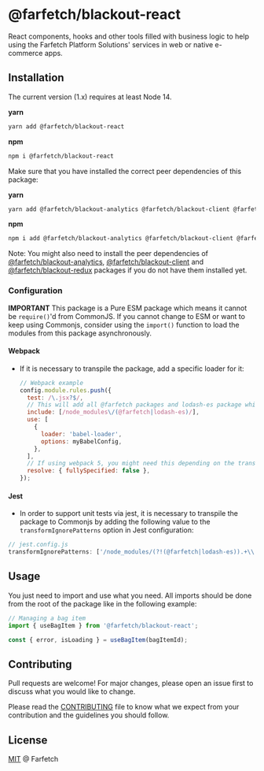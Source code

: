 # @farfetch/blackout-react

React components, hooks and other tools filled with business logic to help using the Farfetch Platform Solutions' services in web or native e-commerce apps.

## Installation

The current version (1.x) requires at least Node 14.

**yarn**

```sh
yarn add @farfetch/blackout-react
```

**npm**

```sh
npm i @farfetch/blackout-react
```

Make sure that you have installed the correct peer dependencies of this package:

**yarn**

```sh
yarn add @farfetch/blackout-analytics @farfetch/blackout-client @farfetch/blackout-redux axios@1.3.1 lodash-es react react-redux redux
```

**npm**

```sh
npm i add @farfetch/blackout-analytics @farfetch/blackout-client @farfetch/blackout-redux axios@1.3.1 lodash-es react react-redux redux
```

Note: You might also need to install the peer dependencies of [@farfetch/blackout-analytics](../analytics/README.md#installation), [@farfetch/blackout-client](../client/README.md#installation) and [@farfetch/blackout-redux](../redux/README.md#installation) packages if you do not have them installed yet.

### Configuration

**IMPORTANT** This package is a Pure ESM package which means it cannot be `require()`'d from CommonJS. If you cannot change to ESM or want to keep using Commonjs, consider using the `import()` function to load the modules from this package asynchronously.

#### Webpack

- If it is necessary to transpile the package, add a specific loader for it:

  ```js
  // Webpack example
  config.module.rules.push({
    test: /\.jsx?$/,
    // This will add all @farfetch packages and lodash-es package which are ESM only
    include: [/node_modules\/(@farfetch|lodash-es)/],
    use: [
      {
        loader: 'babel-loader',
        options: myBabelConfig,
      },
    ],
    // If using webpack 5, you might need this depending on the transformations used
    resolve: { fullySpecified: false },
  });
  ```

#### Jest

- In order to support unit tests via jest, it is necessary to transpile the package to Commonjs by adding the following value to the `transformIgnorePatterns` option in Jest configuration:

```js
// jest.config.js
transformIgnorePatterns: ['/node_modules/(?!(@farfetch|lodash-es)).+\\.js$'];
```

## Usage

You just need to import and use what you need. All imports should be done from the root of the package like in the following example:

```js
// Managing a bag item
import { useBagItem } from '@farfetch/blackout-react';

const { error, isLoading } = useBagItem(bagItemId);
```

## Contributing

Pull requests are welcome! For major changes, please open an issue first to discuss what you would like to change.

Please read the [CONTRIBUTING](../../CONTRIBUTING.md) file to know what we expect from your contribution and the guidelines you should follow.

## License

[MIT](../../LICENSE) @ Farfetch
